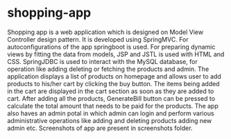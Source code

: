 # shopping-app
Shopping app is a web application which is designed on Model View Controller design pattern.
It is developed using SpringMVC.
For autoconfigurations of the app springboot is used.
For preparing dynamic views by fitting the data from models, JSP and JSTL is used with HTML and CSS.
SpringJDBC is used to interact with the MySQL database, for operation like adding deleting or fetching the products and admin.
The application displays a list of products on homepage and allows user to add products to his/her cart by clicking the buy button.
The items being added in the cart are displayed in the cart section as soon as they are added to cart.
After adding all the products, GenerateBill button can be pressed to calculate the total amount that needs to be paid for the products.
The app also haves an admin potal in which admin can login and perform various administrative operations like adding and deleting products adding new admin etc.
Screenshots of app are present in screenshots folder.
